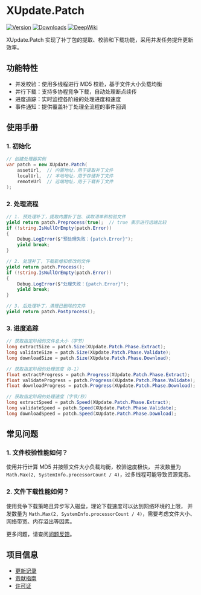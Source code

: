 # XUpdate.Patch

[![Version](https://img.shields.io/npm/v/org.eframework.u3d.upd)](https://www.npmjs.com/package/org.eframework.u3d.upd)
[![Downloads](https://img.shields.io/npm/dm/org.eframework.u3d.upd)](https://www.npmjs.com/package/org.eframework.u3d.upd)
[![DeepWiki](https://img.shields.io/badge/DeepWiki-Explore-blue)](https://deepwiki.com/eframework-org/U3D.UPD)

XUpdate.Patch 实现了补丁包的提取、校验和下载功能，采用并发任务提升更新效率。

## 功能特性

- 并发校验：使用多线程进行 MD5 校验，基于文件大小负载均衡
- 并行下载：支持多协程竞争下载，自动处理断点续传
- 进度追踪：实时监控各阶段的处理进度和速度
- 事件通知：提供覆盖补丁处理全流程的事件回调

## 使用手册

### 1. 初始化

```csharp
// 创建处理器实例
var patch = new XUpdate.Patch(
    assetUrl,  // 内置地址，用于提取补丁文件
    localUrl,  // 本地地址，用于存储补丁文件
    remoteUrl  // 远端地址，用于下载补丁文件
);
```

### 2. 处理流程

```csharp
// 1. 预处理补丁，提取内置补丁包、读取清单和校验文件
yield return patch.Preprocess(true);  // true 表示进行远端比较
if (!string.IsNullOrEmpty(patch.Error)) 
{
    Debug.LogError($"预处理失败：{patch.Error}");
    yield break;
}

// 2. 处理补丁，下载新增和修改的文件
yield return patch.Process();
if (!string.IsNullOrEmpty(patch.Error))
{
    Debug.LogError($"处理失败：{patch.Error}");
    yield break;
}

// 3. 后处理补丁，清理已删除的文件
yield return patch.Postprocess();
```

### 3. 进度追踪

```csharp
// 获取指定阶段的文件总大小（字节）
long extractSize = patch.Size(XUpdate.Patch.Phase.Extract);
long validateSize = patch.Size(XUpdate.Patch.Phase.Validate);
long downloadSize = patch.Size(XUpdate.Patch.Phase.Download);

// 获取指定阶段的处理进度（0-1）
float extractProgress = patch.Progress(XUpdate.Patch.Phase.Extract);
float validateProgress = patch.Progress(XUpdate.Patch.Phase.Validate);
float downloadProgress = patch.Progress(XUpdate.Patch.Phase.Download);

// 获取指定阶段的处理速度（字节/秒）
long extractSpeed = patch.Speed(XUpdate.Patch.Phase.Extract);
long validateSpeed = patch.Speed(XUpdate.Patch.Phase.Validate);
long downloadSpeed = patch.Speed(XUpdate.Patch.Phase.Download);
```

## 常见问题

### 1. 文件校验性能如何？

使用并行计算 MD5 并按照文件大小负载均衡，校验速度极快，
并发数量为 `Math.Max(2, SystemInfo.processorCount / 4)`，过多线程可能导致资源竞态。

### 2. 文件下载性能如何？

使用竞争下载策略且异步写入磁盘，理论下载速度可以达到网络环境的上限，
并发数量为 `Math.Max(2, SystemInfo.processorCount / 4)`，需要考虑文件大小、网络带宽、内存溢出等因素。

更多问题，请查阅[问题反馈](../CONTRIBUTING.md#问题反馈)。

## 项目信息

- [更新记录](../CHANGELOG.md)
- [贡献指南](../CONTRIBUTING.md)
- [许可证](../LICENSE.md)
